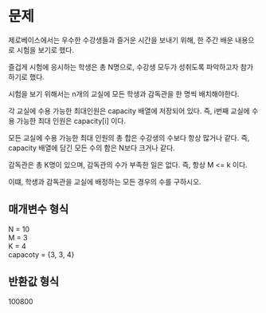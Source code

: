 # 문제 

제로베이스에서는 우수한 수강생들과 즐거운 시간을 보내기 위해, 한 주간 배운 내용으로 시험을 보기로 했다.

즐겁게 시험에 응시하는 학생은 총 N명으로, 수강생 모두가 성취도록 파악하고자 참가하기로 했다.

시험을 보기 위해서는 n개의 교실에 모든 학생과 감독관을 한 명씩 배치해야한다.

각 교실에 수용 가능한 최대인원은 capacity 배열에 저장되어 있다. 즉, i번째 교실에 수용 가능한 최대 인원은 capacity[i] 이다.

모든 교실에 수용 가능한 최대 인원의 총 합은 수강생의 수보다 항상 많거나 같다. 즉, capacity 배열에 담긴 모든 수의 함은 N보다 크거나 같다.

감독관은 총 K명이 있으며, 감독관의 수가 부족한 일은 없다. 즉, 항상 M <= k 이다.

이떄, 학생과 감독관을 교실에 배정하는 모든 경우의 수를 구하시오.


## 매개변수 형식

N = 10  
M = 3  
K = 4  
capacoty = {3, 3, 4}

## 반환값 형식

100800